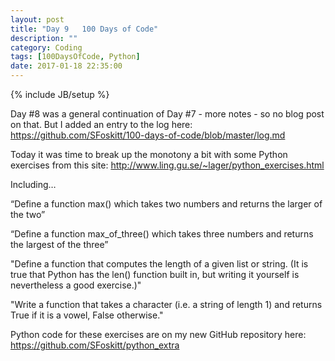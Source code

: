 ```yaml
---
layout: post
title: "Day 9   100 Days of Code"
description: ""
category: Coding
tags: [100DaysOfCode, Python]
date: 2017-01-18 22:35:00
---
```

{% include JB/setup %}

Day #8 was a general continuation of Day #7 - more notes - so no blog post on that.  But I added an entry to the log here:
https://github.com/SFoskitt/100-days-of-code/blob/master/log.md

Today it was time to break up the monotony a bit with some Python exercises from this site:
http://www.ling.gu.se/~lager/python_exercises.html

Including… 

“Define a function max() which takes two numbers and returns the larger of the two”

“Define a function max_of_three() which takes three numbers and returns the largest of the three”

"Define a function that computes the length of a given list or string. (It is true that Python has the len() function built in, but writing it yourself is nevertheless a good exercise.)"

"Write a function that takes a character (i.e. a string of length 1) and returns True if it is a vowel, False otherwise."

Python code for these exercises are on my new GitHub repository here:
https://github.com/SFoskitt/python_extra